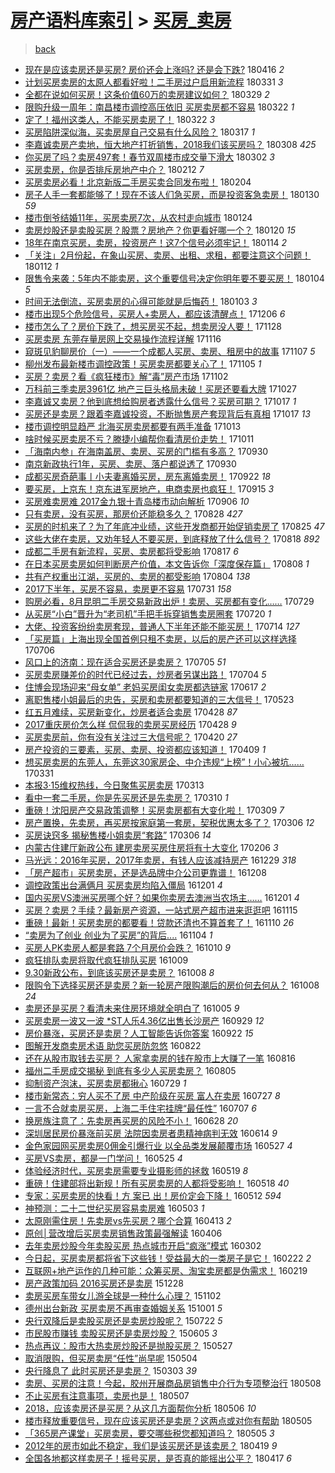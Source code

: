 [房产语料库索引](../../README.md)  > [买房_卖房](买房_卖房.md)
====
> [back](../README.md)

- [现在是应该卖房还是买房? 房价还会上涨吗? 还是会下跌?](http://jkwz.applinzi.com/ittc/7092317475087844363.html#%E7%8E%B0%E5%9C%A8%E6%98%AF%E5%BA%94%E8%AF%A5%E5%8D%96%E6%88%BF%E8%BF%98%E6%98%AF%E4%B9%B0%E6%88%BF%3F+%E6%88%BF%E4%BB%B7%E8%BF%98%E4%BC%9A%E4%B8%8A%E6%B6%A8%E5%90%97%3F+%E8%BF%98%E6%98%AF%E4%BC%9A%E4%B8%8B%E8%B7%8C%3F) 180416 *2* 
- [计划买房卖房的太原人都看好啦！二手房过户启用新流程](http://jkwz.applinzi.com/ittc/7086444356578051079.html#%E8%AE%A1%E5%88%92%E4%B9%B0%E6%88%BF%E5%8D%96%E6%88%BF%E7%9A%84%E5%A4%AA%E5%8E%9F%E4%BA%BA%E9%83%BD%E7%9C%8B%E5%A5%BD%E5%95%A6%EF%BC%81%E4%BA%8C%E6%89%8B%E6%88%BF%E8%BF%87%E6%88%B7%E5%90%AF%E7%94%A8%E6%96%B0%E6%B5%81%E7%A8%8B) 180331 *3* 
- [全都在说如何买房！这条价值60万的卖房建议如何？](http://jkwz.applinzi.com/ittc/7085903193324389386.html#%E5%85%A8%E9%83%BD%E5%9C%A8%E8%AF%B4%E5%A6%82%E4%BD%95%E4%B9%B0%E6%88%BF%EF%BC%81%E8%BF%99%E6%9D%A1%E4%BB%B7%E5%80%BC60%E4%B8%87%E7%9A%84%E5%8D%96%E6%88%BF%E5%BB%BA%E8%AE%AE%E5%A6%82%E4%BD%95%EF%BC%9F) 180329 *2* 
- [限购升级一周年：南昌楼市调控高压依旧 买房卖房都不容易](http://jkwz.applinzi.com/ittc/7083337311930811408.html#%E9%99%90%E8%B4%AD%E5%8D%87%E7%BA%A7%E4%B8%80%E5%91%A8%E5%B9%B4%EF%BC%9A%E5%8D%97%E6%98%8C%E6%A5%BC%E5%B8%82%E8%B0%83%E6%8E%A7%E9%AB%98%E5%8E%8B%E4%BE%9D%E6%97%A7+%E4%B9%B0%E6%88%BF%E5%8D%96%E6%88%BF%E9%83%BD%E4%B8%8D%E5%AE%B9%E6%98%93) 180322 *1* 
- [定了！福州这类人，不能买房卖房了！](http://jkwz.applinzi.com/ittc/7083320374119105547.html#%E5%AE%9A%E4%BA%86%EF%BC%81%E7%A6%8F%E5%B7%9E%E8%BF%99%E7%B1%BB%E4%BA%BA%EF%BC%8C%E4%B8%8D%E8%83%BD%E4%B9%B0%E6%88%BF%E5%8D%96%E6%88%BF%E4%BA%86%EF%BC%81) 180322 *3* 
- [买房陷阱深似海，买卖房屋自己交易有什么风险？](http://jkwz.applinzi.com/ittc/7081374881717683216.html#%E4%B9%B0%E6%88%BF%E9%99%B7%E9%98%B1%E6%B7%B1%E4%BC%BC%E6%B5%B7%EF%BC%8C%E4%B9%B0%E5%8D%96%E6%88%BF%E5%B1%8B%E8%87%AA%E5%B7%B1%E4%BA%A4%E6%98%93%E6%9C%89%E4%BB%80%E4%B9%88%E9%A3%8E%E9%99%A9%EF%BC%9F) 180317 *1* 
- [李嘉诚卖房产卖地，恒大地产打折销售，2018我们该买房吗？](http://jkwz.applinzi.com/ittc/7078211660869534731.html#%E6%9D%8E%E5%98%89%E8%AF%9A%E5%8D%96%E6%88%BF%E4%BA%A7%E5%8D%96%E5%9C%B0%EF%BC%8C%E6%81%92%E5%A4%A7%E5%9C%B0%E4%BA%A7%E6%89%93%E6%8A%98%E9%94%80%E5%94%AE%EF%BC%8C2018%E6%88%91%E4%BB%AC%E8%AF%A5%E4%B9%B0%E6%88%BF%E5%90%97%EF%BC%9F) 180308 *425* 
- [你买房了吗？卖房497套！春节双周楼市成交量下滑大](http://jkwz.applinzi.com/ittc/7075947951224783888.html#%E4%BD%A0%E4%B9%B0%E6%88%BF%E4%BA%86%E5%90%97%EF%BC%9F%E5%8D%96%E6%88%BF497%E5%A5%97%EF%BC%81%E6%98%A5%E8%8A%82%E5%8F%8C%E5%91%A8%E6%A5%BC%E5%B8%82%E6%88%90%E4%BA%A4%E9%87%8F%E4%B8%8B%E6%BB%91%E5%A4%A7) 180302 *3* 
- [买房卖房，你是否排斥房地产中介？](http://jkwz.applinzi.com/ittc/7069247112162575370.html#%E4%B9%B0%E6%88%BF%E5%8D%96%E6%88%BF%EF%BC%8C%E4%BD%A0%E6%98%AF%E5%90%A6%E6%8E%92%E6%96%A5%E6%88%BF%E5%9C%B0%E4%BA%A7%E4%B8%AD%E4%BB%8B%EF%BC%9F) 180212 *7* 
- [买房卖房必看！北京新版二手房买卖合同发布啦！](http://jkwz.applinzi.com/ittc/7066234840154637319.html#%E4%B9%B0%E6%88%BF%E5%8D%96%E6%88%BF%E5%BF%85%E7%9C%8B%EF%BC%81%E5%8C%97%E4%BA%AC%E6%96%B0%E7%89%88%E4%BA%8C%E6%89%8B%E6%88%BF%E4%B9%B0%E5%8D%96%E5%90%88%E5%90%8C%E5%8F%91%E5%B8%83%E5%95%A6%EF%BC%81) 180204  
- [房子人手一套都能够了！现在不该人们急买房，而是投资客急卖房！](http://jkwz.applinzi.com/ittc/7064383227441972230.html#%E6%88%BF%E5%AD%90%E4%BA%BA%E6%89%8B%E4%B8%80%E5%A5%97%E9%83%BD%E8%83%BD%E5%A4%9F%E4%BA%86%EF%BC%81%E7%8E%B0%E5%9C%A8%E4%B8%8D%E8%AF%A5%E4%BA%BA%E4%BB%AC%E6%80%A5%E4%B9%B0%E6%88%BF%EF%BC%8C%E8%80%8C%E6%98%AF%E6%8A%95%E8%B5%84%E5%AE%A2%E6%80%A5%E5%8D%96%E6%88%BF%EF%BC%81) 180130 *59* 
- [楼市倒爷结婚11年，买房卖房7次，从农村走向城市](http://jkwz.applinzi.com/ittc/7062086617265603591.html#%E6%A5%BC%E5%B8%82%E5%80%92%E7%88%B7%E7%BB%93%E5%A9%9A11%E5%B9%B4%EF%BC%8C%E4%B9%B0%E6%88%BF%E5%8D%96%E6%88%BF7%E6%AC%A1%EF%BC%8C%E4%BB%8E%E5%86%9C%E6%9D%91%E8%B5%B0%E5%90%91%E5%9F%8E%E5%B8%82) 180124  
- [卖房炒股还是卖股买房？股票？房地产？你更看好哪一个？](http://jkwz.applinzi.com/ittc/7060766836201620491.html#%E5%8D%96%E6%88%BF%E7%82%92%E8%82%A1%E8%BF%98%E6%98%AF%E5%8D%96%E8%82%A1%E4%B9%B0%E6%88%BF%EF%BC%9F%E8%82%A1%E7%A5%A8%EF%BC%9F%E6%88%BF%E5%9C%B0%E4%BA%A7%EF%BC%9F%E4%BD%A0%E6%9B%B4%E7%9C%8B%E5%A5%BD%E5%93%AA%E4%B8%80%E4%B8%AA%EF%BC%9F) 180120 *15* 
- [18年在南京买房，卖房，投资房产！这7个信号必须牢记！](http://jkwz.applinzi.com/ittc/7058409431602037776.html#18%E5%B9%B4%E5%9C%A8%E5%8D%97%E4%BA%AC%E4%B9%B0%E6%88%BF%EF%BC%8C%E5%8D%96%E6%88%BF%EF%BC%8C%E6%8A%95%E8%B5%84%E6%88%BF%E4%BA%A7%EF%BC%81%E8%BF%997%E4%B8%AA%E4%BF%A1%E5%8F%B7%E5%BF%85%E9%A1%BB%E7%89%A2%E8%AE%B0%EF%BC%81) 180114 *2* 
- [「关注」2月份起，在象山买房、卖房、出租、求租，都要注意这个问题！](http://jkwz.applinzi.com/ittc/7057734506922902535.html#%E3%80%8C%E5%85%B3%E6%B3%A8%E3%80%8D2%E6%9C%88%E4%BB%BD%E8%B5%B7%EF%BC%8C%E5%9C%A8%E8%B1%A1%E5%B1%B1%E4%B9%B0%E6%88%BF%E3%80%81%E5%8D%96%E6%88%BF%E3%80%81%E5%87%BA%E7%A7%9F%E3%80%81%E6%B1%82%E7%A7%9F%EF%BC%8C%E9%83%BD%E8%A6%81%E6%B3%A8%E6%84%8F%E8%BF%99%E4%B8%AA%E9%97%AE%E9%A2%98%EF%BC%81) 180112 *1* 
- [限售令来袭：5年内不能卖房，这个重要信号决定你明年要不要买房！](http://jkwz.applinzi.com/ittc/7054708102325077009.html#%E9%99%90%E5%94%AE%E4%BB%A4%E6%9D%A5%E8%A2%AD%EF%BC%9A5%E5%B9%B4%E5%86%85%E4%B8%8D%E8%83%BD%E5%8D%96%E6%88%BF%EF%BC%8C%E8%BF%99%E4%B8%AA%E9%87%8D%E8%A6%81%E4%BF%A1%E5%8F%B7%E5%86%B3%E5%AE%9A%E4%BD%A0%E6%98%8E%E5%B9%B4%E8%A6%81%E4%B8%8D%E8%A6%81%E4%B9%B0%E6%88%BF%EF%BC%81) 180104 *5* 
- [时间无法倒流，买房卖房的心得可能就是后悔药！](http://jkwz.applinzi.com/ittc/7054249268368376843.html#%E6%97%B6%E9%97%B4%E6%97%A0%E6%B3%95%E5%80%92%E6%B5%81%EF%BC%8C%E4%B9%B0%E6%88%BF%E5%8D%96%E6%88%BF%E7%9A%84%E5%BF%83%E5%BE%97%E5%8F%AF%E8%83%BD%E5%B0%B1%E6%98%AF%E5%90%8E%E6%82%94%E8%8D%AF%EF%BC%81) 180103 *3* 
- [楼市出现5个危险信号，买房人+卖房人，都应该清醒点！](http://jkwz.applinzi.com/ittc/7044019610771276817.html#%E6%A5%BC%E5%B8%82%E5%87%BA%E7%8E%B05%E4%B8%AA%E5%8D%B1%E9%99%A9%E4%BF%A1%E5%8F%B7%EF%BC%8C%E4%B9%B0%E6%88%BF%E4%BA%BA%2B%E5%8D%96%E6%88%BF%E4%BA%BA%EF%BC%8C%E9%83%BD%E5%BA%94%E8%AF%A5%E6%B8%85%E9%86%92%E7%82%B9%EF%BC%81) 171206 *6* 
- [楼市怎么了？房价下跌了，想买房买不起，想卖房没人要！](http://jkwz.applinzi.com/ittc/7040778439060096017.html#%E6%A5%BC%E5%B8%82%E6%80%8E%E4%B9%88%E4%BA%86%EF%BC%9F%E6%88%BF%E4%BB%B7%E4%B8%8B%E8%B7%8C%E4%BA%86%EF%BC%8C%E6%83%B3%E4%B9%B0%E6%88%BF%E4%B9%B0%E4%B8%8D%E8%B5%B7%EF%BC%8C%E6%83%B3%E5%8D%96%E6%88%BF%E6%B2%A1%E4%BA%BA%E8%A6%81%EF%BC%81) 171128  
- [买房卖房 东莞存量房网上交易操作流程详解](http://jkwz.applinzi.com/ittc/7036466861468812305.html#%E4%B9%B0%E6%88%BF%E5%8D%96%E6%88%BF+%E4%B8%9C%E8%8E%9E%E5%AD%98%E9%87%8F%E6%88%BF%E7%BD%91%E4%B8%8A%E4%BA%A4%E6%98%93%E6%93%8D%E4%BD%9C%E6%B5%81%E7%A8%8B%E8%AF%A6%E8%A7%A3) 171116  
- [窥斑见豹聊房价（一）——一个成都人买房、卖房、租房中的故事](http://jkwz.applinzi.com/ittc/7033245982404379664.html#%E7%AA%A5%E6%96%91%E8%A7%81%E8%B1%B9%E8%81%8A%E6%88%BF%E4%BB%B7%EF%BC%88%E4%B8%80%EF%BC%89%E2%80%94%E2%80%94%E4%B8%80%E4%B8%AA%E6%88%90%E9%83%BD%E4%BA%BA%E4%B9%B0%E6%88%BF%E3%80%81%E5%8D%96%E6%88%BF%E3%80%81%E7%A7%9F%E6%88%BF%E4%B8%AD%E7%9A%84%E6%95%85%E4%BA%8B) 171107 *5* 
- [柳州发布最新楼市调控政策！买房卖房都要关心了！](http://jkwz.applinzi.com/ittc/7032388844807259153.html#%E6%9F%B3%E5%B7%9E%E5%8F%91%E5%B8%83%E6%9C%80%E6%96%B0%E6%A5%BC%E5%B8%82%E8%B0%83%E6%8E%A7%E6%94%BF%E7%AD%96%EF%BC%81%E4%B9%B0%E6%88%BF%E5%8D%96%E6%88%BF%E9%83%BD%E8%A6%81%E5%85%B3%E5%BF%83%E4%BA%86%EF%BC%81) 171105 *1* 
- [买房？卖房？看《疯狂楼市》解“毒”房产市场](http://jkwz.applinzi.com/ittc/7031365452775818257.html#%E4%B9%B0%E6%88%BF%EF%BC%9F%E5%8D%96%E6%88%BF%EF%BC%9F%E7%9C%8B%E3%80%8A%E7%96%AF%E7%8B%82%E6%A5%BC%E5%B8%82%E3%80%8B%E8%A7%A3%E2%80%9C%E6%AF%92%E2%80%9D%E6%88%BF%E4%BA%A7%E5%B8%82%E5%9C%BA) 171102  
- [万科前三季卖房3961亿 地产三巨头格局未破！买房还要看大牌](http://jkwz.applinzi.com/ittc/7029130910052647952.html#%E4%B8%87%E7%A7%91%E5%89%8D%E4%B8%89%E5%AD%A3%E5%8D%96%E6%88%BF3961%E4%BA%BF+%E5%9C%B0%E4%BA%A7%E4%B8%89%E5%B7%A8%E5%A4%B4%E6%A0%BC%E5%B1%80%E6%9C%AA%E7%A0%B4%EF%BC%81%E4%B9%B0%E6%88%BF%E8%BF%98%E8%A6%81%E7%9C%8B%E5%A4%A7%E7%89%8C) 171027  
- [李嘉诚又卖房？他到底想给购房者透露什么信号？买房可期？](http://jkwz.applinzi.com/ittc/7025479592264074256.html#%E6%9D%8E%E5%98%89%E8%AF%9A%E5%8F%88%E5%8D%96%E6%88%BF%EF%BC%9F%E4%BB%96%E5%88%B0%E5%BA%95%E6%83%B3%E7%BB%99%E8%B4%AD%E6%88%BF%E8%80%85%E9%80%8F%E9%9C%B2%E4%BB%80%E4%B9%88%E4%BF%A1%E5%8F%B7%EF%BC%9F%E4%B9%B0%E6%88%BF%E5%8F%AF%E6%9C%9F%EF%BC%9F) 171017 *1* 
- [买房还是卖房？跟着李嘉诚投资，不断抛售房产套现背后有真相](http://jkwz.applinzi.com/ittc/7025341205142045713.html#%E4%B9%B0%E6%88%BF%E8%BF%98%E6%98%AF%E5%8D%96%E6%88%BF%EF%BC%9F%E8%B7%9F%E7%9D%80%E6%9D%8E%E5%98%89%E8%AF%9A%E6%8A%95%E8%B5%84%EF%BC%8C%E4%B8%8D%E6%96%AD%E6%8A%9B%E5%94%AE%E6%88%BF%E4%BA%A7%E5%A5%97%E7%8E%B0%E8%83%8C%E5%90%8E%E6%9C%89%E7%9C%9F%E7%9B%B8) 171017 *13* 
- [楼市调控明显趋严 北海买房卖房都要有两手准备](http://jkwz.applinzi.com/ittc/7023903380068631568.html#%E6%A5%BC%E5%B8%82%E8%B0%83%E6%8E%A7%E6%98%8E%E6%98%BE%E8%B6%8B%E4%B8%A5+%E5%8C%97%E6%B5%B7%E4%B9%B0%E6%88%BF%E5%8D%96%E6%88%BF%E9%83%BD%E8%A6%81%E6%9C%89%E4%B8%A4%E6%89%8B%E5%87%86%E5%A4%87) 171013  
- [啥时候买房卖房不亏？滕捷小编帮你看清房价走势！](http://jkwz.applinzi.com/ittc/7023238621447062545.html#%E5%95%A5%E6%97%B6%E5%80%99%E4%B9%B0%E6%88%BF%E5%8D%96%E6%88%BF%E4%B8%8D%E4%BA%8F%EF%BC%9F%E6%BB%95%E6%8D%B7%E5%B0%8F%E7%BC%96%E5%B8%AE%E4%BD%A0%E7%9C%8B%E6%B8%85%E6%88%BF%E4%BB%B7%E8%B5%B0%E5%8A%BF%EF%BC%81) 171011  
- [「海南内参」在海南盖房、卖房、买房的门槛有多高？](http://jkwz.applinzi.com/ittc/7019129580911330321.html#%E3%80%8C%E6%B5%B7%E5%8D%97%E5%86%85%E5%8F%82%E3%80%8D%E5%9C%A8%E6%B5%B7%E5%8D%97%E7%9B%96%E6%88%BF%E3%80%81%E5%8D%96%E6%88%BF%E3%80%81%E4%B9%B0%E6%88%BF%E7%9A%84%E9%97%A8%E6%A7%9B%E6%9C%89%E5%A4%9A%E9%AB%98%EF%BC%9F) 170930  
- [南京新政执行1年，买房、卖房、落户都说透了](http://jkwz.applinzi.com/ittc/7019120524469470224.html#%E5%8D%97%E4%BA%AC%E6%96%B0%E6%94%BF%E6%89%A7%E8%A1%8C1%E5%B9%B4%EF%BC%8C%E4%B9%B0%E6%88%BF%E3%80%81%E5%8D%96%E6%88%BF%E3%80%81%E8%90%BD%E6%88%B7%E9%83%BD%E8%AF%B4%E9%80%8F%E4%BA%86) 170930  
- [成都买房奇葩事丨小夫妻离婚买房，房东离婚卖房！](http://jkwz.applinzi.com/ittc/7016181351856997393.html#%E6%88%90%E9%83%BD%E4%B9%B0%E6%88%BF%E5%A5%87%E8%91%A9%E4%BA%8B%E4%B8%A8%E5%B0%8F%E5%A4%AB%E5%A6%BB%E7%A6%BB%E5%A9%9A%E4%B9%B0%E6%88%BF%EF%BC%8C%E6%88%BF%E4%B8%9C%E7%A6%BB%E5%A9%9A%E5%8D%96%E6%88%BF%EF%BC%81) 170922 *18* 
- [要买房，上京东！京东进军房地产，电商卖房也疯狂！](http://jkwz.applinzi.com/ittc/7013577033312109584.html#%E8%A6%81%E4%B9%B0%E6%88%BF%EF%BC%8C%E4%B8%8A%E4%BA%AC%E4%B8%9C%EF%BC%81%E4%BA%AC%E4%B8%9C%E8%BF%9B%E5%86%9B%E6%88%BF%E5%9C%B0%E4%BA%A7%EF%BC%8C%E7%94%B5%E5%95%86%E5%8D%96%E6%88%BF%E4%B9%9F%E7%96%AF%E7%8B%82%EF%BC%81) 170915 *3* 
- [买房难卖房难 2017金九银十青岛楼市动向解析](http://jkwz.applinzi.com/ittc/7009976013440943121.html#%E4%B9%B0%E6%88%BF%E9%9A%BE%E5%8D%96%E6%88%BF%E9%9A%BE+2017%E9%87%91%E4%B9%9D%E9%93%B6%E5%8D%81%E9%9D%92%E5%B2%9B%E6%A5%BC%E5%B8%82%E5%8A%A8%E5%90%91%E8%A7%A3%E6%9E%90) 170906 *10* 
- [只有卖房，没有买房，那房价还能稳多久？](http://jkwz.applinzi.com/ittc/7006863778598355985.html#%E5%8F%AA%E6%9C%89%E5%8D%96%E6%88%BF%EF%BC%8C%E6%B2%A1%E6%9C%89%E4%B9%B0%E6%88%BF%EF%BC%8C%E9%82%A3%E6%88%BF%E4%BB%B7%E8%BF%98%E8%83%BD%E7%A8%B3%E5%A4%9A%E4%B9%85%EF%BC%9F) 170828 *427* 
- [买房的时机来了？为了年底冲业绩，这些开发商都开始促销卖房了](http://jkwz.applinzi.com/ittc/7005788819440534545.html#%E4%B9%B0%E6%88%BF%E7%9A%84%E6%97%B6%E6%9C%BA%E6%9D%A5%E4%BA%86%EF%BC%9F%E4%B8%BA%E4%BA%86%E5%B9%B4%E5%BA%95%E5%86%B2%E4%B8%9A%E7%BB%A9%EF%BC%8C%E8%BF%99%E4%BA%9B%E5%BC%80%E5%8F%91%E5%95%86%E9%83%BD%E5%BC%80%E5%A7%8B%E4%BF%83%E9%94%80%E5%8D%96%E6%88%BF%E4%BA%86) 170825 *47* 
- [这些大佬在卖房，又劝年轻人不要买房，到底释放了什么信号？](http://jkwz.applinzi.com/ittc/7002936370241471504.html#%E8%BF%99%E4%BA%9B%E5%A4%A7%E4%BD%AC%E5%9C%A8%E5%8D%96%E6%88%BF%EF%BC%8C%E5%8F%88%E5%8A%9D%E5%B9%B4%E8%BD%BB%E4%BA%BA%E4%B8%8D%E8%A6%81%E4%B9%B0%E6%88%BF%EF%BC%8C%E5%88%B0%E5%BA%95%E9%87%8A%E6%94%BE%E4%BA%86%E4%BB%80%E4%B9%88%E4%BF%A1%E5%8F%B7%EF%BC%9F) 170818 *892* 
- [成都二手房有新流程，买房、卖房都将受影响](http://jkwz.applinzi.com/ittc/7002715702908421136.html#%E6%88%90%E9%83%BD%E4%BA%8C%E6%89%8B%E6%88%BF%E6%9C%89%E6%96%B0%E6%B5%81%E7%A8%8B%EF%BC%8C%E4%B9%B0%E6%88%BF%E3%80%81%E5%8D%96%E6%88%BF%E9%83%BD%E5%B0%86%E5%8F%97%E5%BD%B1%E5%93%8D) 170817 *6* 
- [在日本买房卖房如何判断房产价值，本文告诉你「深度保存篇」](http://jkwz.applinzi.com/ittc/6999536064329679888.html#%E5%9C%A8%E6%97%A5%E6%9C%AC%E4%B9%B0%E6%88%BF%E5%8D%96%E6%88%BF%E5%A6%82%E4%BD%95%E5%88%A4%E6%96%AD%E6%88%BF%E4%BA%A7%E4%BB%B7%E5%80%BC%EF%BC%8C%E6%9C%AC%E6%96%87%E5%91%8A%E8%AF%89%E4%BD%A0%E3%80%8C%E6%B7%B1%E5%BA%A6%E4%BF%9D%E5%AD%98%E7%AF%87%E3%80%8D) 170808 *1* 
- [共有产权重出江湖，买房的、卖房的都受影响](http://jkwz.applinzi.com/ittc/6998085276017361936.html#%E5%85%B1%E6%9C%89%E4%BA%A7%E6%9D%83%E9%87%8D%E5%87%BA%E6%B1%9F%E6%B9%96%EF%BC%8C%E4%B9%B0%E6%88%BF%E7%9A%84%E3%80%81%E5%8D%96%E6%88%BF%E7%9A%84%E9%83%BD%E5%8F%97%E5%BD%B1%E5%93%8D) 170804 *138* 
- [2017下半年，买房不容易，卖房更不容易](http://jkwz.applinzi.com/ittc/6996532345652642833.html#2017%E4%B8%8B%E5%8D%8A%E5%B9%B4%EF%BC%8C%E4%B9%B0%E6%88%BF%E4%B8%8D%E5%AE%B9%E6%98%93%EF%BC%8C%E5%8D%96%E6%88%BF%E6%9B%B4%E4%B8%8D%E5%AE%B9%E6%98%93) 170731 *158* 
- [购房必看，8月昆明二手房交易新政出炉！卖房、买房都有变化……](http://jkwz.applinzi.com/ittc/6995517898347774993.html#%E8%B4%AD%E6%88%BF%E5%BF%85%E7%9C%8B%EF%BC%8C8%E6%9C%88%E6%98%86%E6%98%8E%E4%BA%8C%E6%89%8B%E6%88%BF%E4%BA%A4%E6%98%93%E6%96%B0%E6%94%BF%E5%87%BA%E7%82%89%EF%BC%81%E5%8D%96%E6%88%BF%E3%80%81%E4%B9%B0%E6%88%BF%E9%83%BD%E6%9C%89%E5%8F%98%E5%8C%96%E2%80%A6%E2%80%A6) 170729  
- [从买房“小白”晋升为“老司机”手把手拆穿销售卖房圈套](http://jkwz.applinzi.com/ittc/6992440793741394960.html#%E4%BB%8E%E4%B9%B0%E6%88%BF%E2%80%9C%E5%B0%8F%E7%99%BD%E2%80%9D%E6%99%8B%E5%8D%87%E4%B8%BA%E2%80%9C%E8%80%81%E5%8F%B8%E6%9C%BA%E2%80%9D%E6%89%8B%E6%8A%8A%E6%89%8B%E6%8B%86%E7%A9%BF%E9%94%80%E5%94%AE%E5%8D%96%E6%88%BF%E5%9C%88%E5%A5%97) 170720 *1* 
- [大佬、投资客纷纷卖房套现，普通人下半年还能不能买房！](http://jkwz.applinzi.com/ittc/6990218845422617617.html#%E5%A4%A7%E4%BD%AC%E3%80%81%E6%8A%95%E8%B5%84%E5%AE%A2%E7%BA%B7%E7%BA%B7%E5%8D%96%E6%88%BF%E5%A5%97%E7%8E%B0%EF%BC%8C%E6%99%AE%E9%80%9A%E4%BA%BA%E4%B8%8B%E5%8D%8A%E5%B9%B4%E8%BF%98%E8%83%BD%E4%B8%8D%E8%83%BD%E4%B9%B0%E6%88%BF%EF%BC%81) 170714 *127* 
- [「买房篇」上海出现全国首例只租不卖房，以后的房产还可以这样选择](http://jkwz.applinzi.com/ittc/6987288666488439812.html#%E3%80%8C%E4%B9%B0%E6%88%BF%E7%AF%87%E3%80%8D%E4%B8%8A%E6%B5%B7%E5%87%BA%E7%8E%B0%E5%85%A8%E5%9B%BD%E9%A6%96%E4%BE%8B%E5%8F%AA%E7%A7%9F%E4%B8%8D%E5%8D%96%E6%88%BF%EF%BC%8C%E4%BB%A5%E5%90%8E%E7%9A%84%E6%88%BF%E4%BA%A7%E8%BF%98%E5%8F%AF%E4%BB%A5%E8%BF%99%E6%A0%B7%E9%80%89%E6%8B%A9) 170706  
- [风口上的济南：现在适合买房还是卖房？](http://jkwz.applinzi.com/ittc/6986857136557392900.html#%E9%A3%8E%E5%8F%A3%E4%B8%8A%E7%9A%84%E6%B5%8E%E5%8D%97%EF%BC%9A%E7%8E%B0%E5%9C%A8%E9%80%82%E5%90%88%E4%B9%B0%E6%88%BF%E8%BF%98%E6%98%AF%E5%8D%96%E6%88%BF%EF%BC%9F) 170705 *51* 
- [买房卖房赚差价的时代已经过去，炒房者另谋出路！](http://jkwz.applinzi.com/ittc/6986473932163908613.html#%E4%B9%B0%E6%88%BF%E5%8D%96%E6%88%BF%E8%B5%9A%E5%B7%AE%E4%BB%B7%E7%9A%84%E6%97%B6%E4%BB%A3%E5%B7%B2%E7%BB%8F%E8%BF%87%E5%8E%BB%EF%BC%8C%E7%82%92%E6%88%BF%E8%80%85%E5%8F%A6%E8%B0%8B%E5%87%BA%E8%B7%AF%EF%BC%81) 170704 *5* 
- [住博会现场迎来“母女单” 老妈买房闺女卖房都选链家](http://jkwz.applinzi.com/ittc/6980150649789350916.html#%E4%BD%8F%E5%8D%9A%E4%BC%9A%E7%8E%B0%E5%9C%BA%E8%BF%8E%E6%9D%A5%E2%80%9C%E6%AF%8D%E5%A5%B3%E5%8D%95%E2%80%9D+%E8%80%81%E5%A6%88%E4%B9%B0%E6%88%BF%E9%97%BA%E5%A5%B3%E5%8D%96%E6%88%BF%E9%83%BD%E9%80%89%E9%93%BE%E5%AE%B6) 170617 *2* 
- [离职售楼小姐最后的忠告，买房和卖房都要知道的三大信号！](http://jkwz.applinzi.com/ittc/6970784449041007620.html#%E7%A6%BB%E8%81%8C%E5%94%AE%E6%A5%BC%E5%B0%8F%E5%A7%90%E6%9C%80%E5%90%8E%E7%9A%84%E5%BF%A0%E5%91%8A%EF%BC%8C%E4%B9%B0%E6%88%BF%E5%92%8C%E5%8D%96%E6%88%BF%E9%83%BD%E8%A6%81%E7%9F%A5%E9%81%93%E7%9A%84%E4%B8%89%E5%A4%A7%E4%BF%A1%E5%8F%B7%EF%BC%81) 170523  
- [红五月难续，买房新变化，炒房者适合卖房](http://jkwz.applinzi.com/ittc/6961542338835907589.html#%E7%BA%A2%E4%BA%94%E6%9C%88%E9%9A%BE%E7%BB%AD%EF%BC%8C%E4%B9%B0%E6%88%BF%E6%96%B0%E5%8F%98%E5%8C%96%EF%BC%8C%E7%82%92%E6%88%BF%E8%80%85%E9%80%82%E5%90%88%E5%8D%96%E6%88%BF) 170428 *87* 
- [2017重庆房价怎么样 侃侃我的卖房买房经历](http://jkwz.applinzi.com/ittc/6961512844330796036.html#2017%E9%87%8D%E5%BA%86%E6%88%BF%E4%BB%B7%E6%80%8E%E4%B9%88%E6%A0%B7+%E4%BE%83%E4%BE%83%E6%88%91%E7%9A%84%E5%8D%96%E6%88%BF%E4%B9%B0%E6%88%BF%E7%BB%8F%E5%8E%86) 170428 *9* 
- [买房卖房前，你有没有关注过三大信号呢？](http://jkwz.applinzi.com/ittc/6958678858218865668.html#%E4%B9%B0%E6%88%BF%E5%8D%96%E6%88%BF%E5%89%8D%EF%BC%8C%E4%BD%A0%E6%9C%89%E6%B2%A1%E6%9C%89%E5%85%B3%E6%B3%A8%E8%BF%87%E4%B8%89%E5%A4%A7%E4%BF%A1%E5%8F%B7%E5%91%A2%EF%BC%9F) 170420 *27* 
- [房产投资的三要素，买房、卖房、投资都应该知道！](http://jkwz.applinzi.com/ittc/6954522792488862724.html#%E6%88%BF%E4%BA%A7%E6%8A%95%E8%B5%84%E7%9A%84%E4%B8%89%E8%A6%81%E7%B4%A0%EF%BC%8C%E4%B9%B0%E6%88%BF%E3%80%81%E5%8D%96%E6%88%BF%E3%80%81%E6%8A%95%E8%B5%84%E9%83%BD%E5%BA%94%E8%AF%A5%E7%9F%A5%E9%81%93%EF%BC%81) 170409 *1* 
- [想买房卖房的东莞人，东莞这30家房企、中介违规“上榜”！小心被坑……](http://jkwz.applinzi.com/ittc/6951275114875323397.html#%E6%83%B3%E4%B9%B0%E6%88%BF%E5%8D%96%E6%88%BF%E7%9A%84%E4%B8%9C%E8%8E%9E%E4%BA%BA%EF%BC%8C%E4%B8%9C%E8%8E%9E%E8%BF%9930%E5%AE%B6%E6%88%BF%E4%BC%81%E3%80%81%E4%B8%AD%E4%BB%8B%E8%BF%9D%E8%A7%84%E2%80%9C%E4%B8%8A%E6%A6%9C%E2%80%9D%EF%BC%81%E5%B0%8F%E5%BF%83%E8%A2%AB%E5%9D%91%E2%80%A6%E2%80%A6) 170331  
- [本报3·15维权热线，今日聚焦买房卖房](http://jkwz.applinzi.com/ittc/6944410821601002500.html#%E6%9C%AC%E6%8A%A53%C2%B715%E7%BB%B4%E6%9D%83%E7%83%AD%E7%BA%BF%EF%BC%8C%E4%BB%8A%E6%97%A5%E8%81%9A%E7%84%A6%E4%B9%B0%E6%88%BF%E5%8D%96%E6%88%BF) 170313  
- [看中一套二手房，你是先买房还是先卖房？](http://jkwz.applinzi.com/ittc/6943429802274063364.html#%E7%9C%8B%E4%B8%AD%E4%B8%80%E5%A5%97%E4%BA%8C%E6%89%8B%E6%88%BF%EF%BC%8C%E4%BD%A0%E6%98%AF%E5%85%88%E4%B9%B0%E6%88%BF%E8%BF%98%E6%98%AF%E5%85%88%E5%8D%96%E6%88%BF%EF%BC%9F) 170310 *1* 
- [重磅！沈阳房产交易政策调整！买房卖房都有大变化啦！](http://jkwz.applinzi.com/ittc/6943037968741827588.html#%E9%87%8D%E7%A3%85%EF%BC%81%E6%B2%88%E9%98%B3%E6%88%BF%E4%BA%A7%E4%BA%A4%E6%98%93%E6%94%BF%E7%AD%96%E8%B0%83%E6%95%B4%EF%BC%81%E4%B9%B0%E6%88%BF%E5%8D%96%E6%88%BF%E9%83%BD%E6%9C%89%E5%A4%A7%E5%8F%98%E5%8C%96%E5%95%A6%EF%BC%81) 170309 *7* 
- [房产置换，先卖房，再买房按家庭第一套房，契税优惠太多了？](http://jkwz.applinzi.com/ittc/6941951825954735108.html#%E6%88%BF%E4%BA%A7%E7%BD%AE%E6%8D%A2%EF%BC%8C%E5%85%88%E5%8D%96%E6%88%BF%EF%BC%8C%E5%86%8D%E4%B9%B0%E6%88%BF%E6%8C%89%E5%AE%B6%E5%BA%AD%E7%AC%AC%E4%B8%80%E5%A5%97%E6%88%BF%EF%BC%8C%E5%A5%91%E7%A8%8E%E4%BC%98%E6%83%A0%E5%A4%AA%E5%A4%9A%E4%BA%86%EF%BC%9F) 170306 *12* 
- [买房诀窍多 揭秘售楼小姐卖房“套路”](http://jkwz.applinzi.com/ittc/6941935879462585348.html#%E4%B9%B0%E6%88%BF%E8%AF%80%E7%AA%8D%E5%A4%9A+%E6%8F%AD%E7%A7%98%E5%94%AE%E6%A5%BC%E5%B0%8F%E5%A7%90%E5%8D%96%E6%88%BF%E2%80%9C%E5%A5%97%E8%B7%AF%E2%80%9D) 170306 *14* 
- [内蒙古住建厅新政公布 建房卖房买房住房将有十大变化](http://jkwz.applinzi.com/ittc/6931578260310983685.html#%E5%86%85%E8%92%99%E5%8F%A4%E4%BD%8F%E5%BB%BA%E5%8E%85%E6%96%B0%E6%94%BF%E5%85%AC%E5%B8%83+%E5%BB%BA%E6%88%BF%E5%8D%96%E6%88%BF%E4%B9%B0%E6%88%BF%E4%BD%8F%E6%88%BF%E5%B0%86%E6%9C%89%E5%8D%81%E5%A4%A7%E5%8F%98%E5%8C%96) 170206 *3* 
- [马光远：2016年买房，2017年卖房，有钱人应该减持房产](http://jkwz.applinzi.com/ittc/6917109920494519301.html#%E9%A9%AC%E5%85%89%E8%BF%9C%EF%BC%9A2016%E5%B9%B4%E4%B9%B0%E6%88%BF%EF%BC%8C2017%E5%B9%B4%E5%8D%96%E6%88%BF%EF%BC%8C%E6%9C%89%E9%92%B1%E4%BA%BA%E5%BA%94%E8%AF%A5%E5%87%8F%E6%8C%81%E6%88%BF%E4%BA%A7) 161229 *318* 
- [「房产超市」买房卖房，还是选品牌中介公司更靠谱！](http://jkwz.applinzi.com/ittc/6909316615262176261.html#%E3%80%8C%E6%88%BF%E4%BA%A7%E8%B6%85%E5%B8%82%E3%80%8D%E4%B9%B0%E6%88%BF%E5%8D%96%E6%88%BF%EF%BC%8C%E8%BF%98%E6%98%AF%E9%80%89%E5%93%81%E7%89%8C%E4%B8%AD%E4%BB%8B%E5%85%AC%E5%8F%B8%E6%9B%B4%E9%9D%A0%E8%B0%B1%EF%BC%81) 161208  
- [调控政策出台满俩月 买房卖房均陷入僵局](http://jkwz.applinzi.com/ittc/6906781220884448261.html#%E8%B0%83%E6%8E%A7%E6%94%BF%E7%AD%96%E5%87%BA%E5%8F%B0%E6%BB%A1%E4%BF%A9%E6%9C%88+%E4%B9%B0%E6%88%BF%E5%8D%96%E6%88%BF%E5%9D%87%E9%99%B7%E5%85%A5%E5%83%B5%E5%B1%80) 161201 *4* 
- [国内买房VS澳洲买房哪个好？如果你卖房去澳洲当农场主……](http://jkwz.applinzi.com/ittc/6906594162580653060.html#%E5%9B%BD%E5%86%85%E4%B9%B0%E6%88%BFVS%E6%BE%B3%E6%B4%B2%E4%B9%B0%E6%88%BF%E5%93%AA%E4%B8%AA%E5%A5%BD%EF%BC%9F%E5%A6%82%E6%9E%9C%E4%BD%A0%E5%8D%96%E6%88%BF%E5%8E%BB%E6%BE%B3%E6%B4%B2%E5%BD%93%E5%86%9C%E5%9C%BA%E4%B8%BB%E2%80%A6%E2%80%A6) 161201 *4* 
- [买房？卖房？手续？最新房产资源，一站式房产超市进来逛逛吧](http://jkwz.applinzi.com/ittc/6900703996779430917.html#%E4%B9%B0%E6%88%BF%EF%BC%9F%E5%8D%96%E6%88%BF%EF%BC%9F%E6%89%8B%E7%BB%AD%EF%BC%9F%E6%9C%80%E6%96%B0%E6%88%BF%E4%BA%A7%E8%B5%84%E6%BA%90%EF%BC%8C%E4%B8%80%E7%AB%99%E5%BC%8F%E6%88%BF%E4%BA%A7%E8%B6%85%E5%B8%82%E8%BF%9B%E6%9D%A5%E9%80%9B%E9%80%9B%E5%90%A7) 161115  
- [重磅！最新！买房卖房的都要看！贷款还清也不算首套了！](http://jkwz.applinzi.com/ittc/6898672675748054021.html#%E9%87%8D%E7%A3%85%EF%BC%81%E6%9C%80%E6%96%B0%EF%BC%81%E4%B9%B0%E6%88%BF%E5%8D%96%E6%88%BF%E7%9A%84%E9%83%BD%E8%A6%81%E7%9C%8B%EF%BC%81%E8%B4%B7%E6%AC%BE%E8%BF%98%E6%B8%85%E4%B9%9F%E4%B8%8D%E7%AE%97%E9%A6%96%E5%A5%97%E4%BA%86%EF%BC%81) 161110 *26* 
- [“卖房为了创业 创业为了买房”的背后....](http://jkwz.applinzi.com/ittc/6896564568536384517.html#%E2%80%9C%E5%8D%96%E6%88%BF%E4%B8%BA%E4%BA%86%E5%88%9B%E4%B8%9A+%E5%88%9B%E4%B8%9A%E4%B8%BA%E4%BA%86%E4%B9%B0%E6%88%BF%E2%80%9D%E7%9A%84%E8%83%8C%E5%90%8E....) 161104 *1* 
- [买房人PK卖房人都是套路 7个月房价会跌？](http://jkwz.applinzi.com/ittc/6887443633971659781.html#%E4%B9%B0%E6%88%BF%E4%BA%BAPK%E5%8D%96%E6%88%BF%E4%BA%BA%E9%83%BD%E6%98%AF%E5%A5%97%E8%B7%AF+7%E4%B8%AA%E6%9C%88%E6%88%BF%E4%BB%B7%E4%BC%9A%E8%B7%8C%EF%BC%9F) 161010 *9* 
- [疯狂排队卖房将取代疯狂排队买房](http://jkwz.applinzi.com/ittc/6887003892574848004.html#%E7%96%AF%E7%8B%82%E6%8E%92%E9%98%9F%E5%8D%96%E6%88%BF%E5%B0%86%E5%8F%96%E4%BB%A3%E7%96%AF%E7%8B%82%E6%8E%92%E9%98%9F%E4%B9%B0%E6%88%BF) 161009  
- [9.30新政公布，到底该买房还是卖房？](http://jkwz.applinzi.com/ittc/6886758698852025349.html#9.30%E6%96%B0%E6%94%BF%E5%85%AC%E5%B8%83%EF%BC%8C%E5%88%B0%E5%BA%95%E8%AF%A5%E4%B9%B0%E6%88%BF%E8%BF%98%E6%98%AF%E5%8D%96%E6%88%BF%EF%BC%9F) 161008 *8* 
- [限购令下选择买房还是卖房？新一轮房产限购潮后的房价何去何从？](http://jkwz.applinzi.com/ittc/6886632660687913988.html#%E9%99%90%E8%B4%AD%E4%BB%A4%E4%B8%8B%E9%80%89%E6%8B%A9%E4%B9%B0%E6%88%BF%E8%BF%98%E6%98%AF%E5%8D%96%E6%88%BF%EF%BC%9F%E6%96%B0%E4%B8%80%E8%BD%AE%E6%88%BF%E4%BA%A7%E9%99%90%E8%B4%AD%E6%BD%AE%E5%90%8E%E7%9A%84%E6%88%BF%E4%BB%B7%E4%BD%95%E5%8E%BB%E4%BD%95%E4%BB%8E%EF%BC%9F) 161008 *24* 
- [卖房还是买房？看清未来住房环境就全明白了](http://jkwz.applinzi.com/ittc/6885417127493764101.html#%E5%8D%96%E6%88%BF%E8%BF%98%E6%98%AF%E4%B9%B0%E6%88%BF%EF%BC%9F%E7%9C%8B%E6%B8%85%E6%9C%AA%E6%9D%A5%E4%BD%8F%E6%88%BF%E7%8E%AF%E5%A2%83%E5%B0%B1%E5%85%A8%E6%98%8E%E7%99%BD%E4%BA%86) 161005 *9* 
- [买房卖房一波又一波 *ST人乐4.36亿出售长沙房产](http://jkwz.applinzi.com/ittc/6883386580219200517.html#%E4%B9%B0%E6%88%BF%E5%8D%96%E6%88%BF%E4%B8%80%E6%B3%A2%E5%8F%88%E4%B8%80%E6%B3%A2+%2AST%E4%BA%BA%E4%B9%904.36%E4%BA%BF%E5%87%BA%E5%94%AE%E9%95%BF%E6%B2%99%E6%88%BF%E4%BA%A7) 160929 *12* 
- [房价暴涨，买房还是卖房？人工智能告诉你答案](http://jkwz.applinzi.com/ittc/6879104255356568581.html#%E6%88%BF%E4%BB%B7%E6%9A%B4%E6%B6%A8%EF%BC%8C%E4%B9%B0%E6%88%BF%E8%BF%98%E6%98%AF%E5%8D%96%E6%88%BF%EF%BC%9F%E4%BA%BA%E5%B7%A5%E6%99%BA%E8%83%BD%E5%91%8A%E8%AF%89%E4%BD%A0%E7%AD%94%E6%A1%88) 160922 *15* 
- [图解开发商卖房术语 助您买房防忽悠](http://jkwz.applinzi.com/ittc/6869131813502583813.html#%E5%9B%BE%E8%A7%A3%E5%BC%80%E5%8F%91%E5%95%86%E5%8D%96%E6%88%BF%E6%9C%AF%E8%AF%AD+%E5%8A%A9%E6%82%A8%E4%B9%B0%E6%88%BF%E9%98%B2%E5%BF%BD%E6%82%A0) 160822  
- [还在从股市取钱去买房？ 人家拿卖房的钱在股市上大赚了一笔](http://jkwz.applinzi.com/ittc/6866984200766489604.html#%E8%BF%98%E5%9C%A8%E4%BB%8E%E8%82%A1%E5%B8%82%E5%8F%96%E9%92%B1%E5%8E%BB%E4%B9%B0%E6%88%BF%EF%BC%9F+%E4%BA%BA%E5%AE%B6%E6%8B%BF%E5%8D%96%E6%88%BF%E7%9A%84%E9%92%B1%E5%9C%A8%E8%82%A1%E5%B8%82%E4%B8%8A%E5%A4%A7%E8%B5%9A%E4%BA%86%E4%B8%80%E7%AC%94) 160816  
- [福州二手房成交揭秘 到底有多少人买房卖房？](http://jkwz.applinzi.com/ittc/6862929766423987205.html#%E7%A6%8F%E5%B7%9E%E4%BA%8C%E6%89%8B%E6%88%BF%E6%88%90%E4%BA%A4%E6%8F%AD%E7%A7%98+%E5%88%B0%E5%BA%95%E6%9C%89%E5%A4%9A%E5%B0%91%E4%BA%BA%E4%B9%B0%E6%88%BF%E5%8D%96%E6%88%BF%EF%BC%9F) 160805  
- [抑制资产泡沫，买房卖房都揪心](http://jkwz.applinzi.com/ittc/6860179807857542148.html#%E6%8A%91%E5%88%B6%E8%B5%84%E4%BA%A7%E6%B3%A1%E6%B2%AB%EF%BC%8C%E4%B9%B0%E6%88%BF%E5%8D%96%E6%88%BF%E9%83%BD%E6%8F%AA%E5%BF%83) 160729 *1* 
- [楼市新常态：穷人买不了房 中产阶级在买房 富人在卖房](http://jkwz.applinzi.com/ittc/6859673798831506437.html#%E6%A5%BC%E5%B8%82%E6%96%B0%E5%B8%B8%E6%80%81%EF%BC%9A%E7%A9%B7%E4%BA%BA%E4%B9%B0%E4%B8%8D%E4%BA%86%E6%88%BF+%E4%B8%AD%E4%BA%A7%E9%98%B6%E7%BA%A7%E5%9C%A8%E4%B9%B0%E6%88%BF+%E5%AF%8C%E4%BA%BA%E5%9C%A8%E5%8D%96%E6%88%BF) 160727 *8* 
- [一言不合就卖房买房，上海二手住宅挂牌“最任性”](http://jkwz.applinzi.com/ittc/6852153201352246276.html#%E4%B8%80%E8%A8%80%E4%B8%8D%E5%90%88%E5%B0%B1%E5%8D%96%E6%88%BF%E4%B9%B0%E6%88%BF%EF%BC%8C%E4%B8%8A%E6%B5%B7%E4%BA%8C%E6%89%8B%E4%BD%8F%E5%AE%85%E6%8C%82%E7%89%8C%E2%80%9C%E6%9C%80%E4%BB%BB%E6%80%A7%E2%80%9D) 160707 *6* 
- [换房族注意了：先卖房再买房的风险不小！](http://jkwz.applinzi.com/ittc/6848831637282096133.html#%E6%8D%A2%E6%88%BF%E6%97%8F%E6%B3%A8%E6%84%8F%E4%BA%86%EF%BC%9A%E5%85%88%E5%8D%96%E6%88%BF%E5%86%8D%E4%B9%B0%E6%88%BF%E7%9A%84%E9%A3%8E%E9%99%A9%E4%B8%8D%E5%B0%8F%EF%BC%81) 160628 *20* 
- [深圳居民房价暴涨前买房 法院因卖房者患精神病判无效](http://jkwz.applinzi.com/ittc/6843671217101603845.html#%E6%B7%B1%E5%9C%B3%E5%B1%85%E6%B0%91%E6%88%BF%E4%BB%B7%E6%9A%B4%E6%B6%A8%E5%89%8D%E4%B9%B0%E6%88%BF+%E6%B3%95%E9%99%A2%E5%9B%A0%E5%8D%96%E6%88%BF%E8%80%85%E6%82%A3%E7%B2%BE%E7%A5%9E%E7%97%85%E5%88%A4%E6%97%A0%E6%95%88) 160614 *9* 
- [金色家园网买房卖房0佣金引爆行业 以全品类发展颠覆市场](http://jkwz.applinzi.com/ittc/6836966054177539076.html#%E9%87%91%E8%89%B2%E5%AE%B6%E5%9B%AD%E7%BD%91%E4%B9%B0%E6%88%BF%E5%8D%96%E6%88%BF0%E4%BD%A3%E9%87%91%E5%BC%95%E7%88%86%E8%A1%8C%E4%B8%9A+%E4%BB%A5%E5%85%A8%E5%93%81%E7%B1%BB%E5%8F%91%E5%B1%95%E9%A2%A0%E8%A6%86%E5%B8%82%E5%9C%BA) 160527 *4* 
- [买房VS卖房，都是一门学问！](http://jkwz.applinzi.com/ittc/6836100079416771589.html#%E4%B9%B0%E6%88%BFVS%E5%8D%96%E6%88%BF%EF%BC%8C%E9%83%BD%E6%98%AF%E4%B8%80%E9%97%A8%E5%AD%A6%E9%97%AE%EF%BC%81) 160525 *4* 
- [体验经济时代，买房卖房需要专业摄影师的拯救](http://jkwz.applinzi.com/ittc/6833927883525194756.html#%E4%BD%93%E9%AA%8C%E7%BB%8F%E6%B5%8E%E6%97%B6%E4%BB%A3%EF%BC%8C%E4%B9%B0%E6%88%BF%E5%8D%96%E6%88%BF%E9%9C%80%E8%A6%81%E4%B8%93%E4%B8%9A%E6%91%84%E5%BD%B1%E5%B8%88%E7%9A%84%E6%8B%AF%E6%95%91) 160519 *8* 
- [重磅！住建部将出新规！所有买房卖房的人都将受影响！](http://jkwz.applinzi.com/ittc/6833624979161482244.html#%E9%87%8D%E7%A3%85%EF%BC%81%E4%BD%8F%E5%BB%BA%E9%83%A8%E5%B0%86%E5%87%BA%E6%96%B0%E8%A7%84%EF%BC%81%E6%89%80%E6%9C%89%E4%B9%B0%E6%88%BF%E5%8D%96%E6%88%BF%E7%9A%84%E4%BA%BA%E9%83%BD%E5%B0%86%E5%8F%97%E5%BD%B1%E5%93%8D%EF%BC%81) 160518 *40* 
- [专家：买房卖房的快看！方 案已 出！房价定会下降！](http://jkwz.applinzi.com/ittc/6831386815021712389.html#%E4%B8%93%E5%AE%B6%EF%BC%9A%E4%B9%B0%E6%88%BF%E5%8D%96%E6%88%BF%E7%9A%84%E5%BF%AB%E7%9C%8B%EF%BC%81%E6%96%B9+%E6%A1%88%E5%B7%B2+%E5%87%BA%EF%BC%81%E6%88%BF%E4%BB%B7%E5%AE%9A%E4%BC%9A%E4%B8%8B%E9%99%8D%EF%BC%81) 160512 *594* 
- [神预测：二十二世纪买房容易卖房难](http://jkwz.applinzi.com/ittc/6827896409206293509.html#%E7%A5%9E%E9%A2%84%E6%B5%8B%EF%BC%9A%E4%BA%8C%E5%8D%81%E4%BA%8C%E4%B8%96%E7%BA%AA%E4%B9%B0%E6%88%BF%E5%AE%B9%E6%98%93%E5%8D%96%E6%88%BF%E9%9A%BE) 160503 *1* 
- [太原刚需住房！先卖房vs先买房？哪个合算](http://jkwz.applinzi.com/ittc/6820220120701862916.html#%E5%A4%AA%E5%8E%9F%E5%88%9A%E9%9C%80%E4%BD%8F%E6%88%BF%EF%BC%81%E5%85%88%E5%8D%96%E6%88%BFvs%E5%85%88%E4%B9%B0%E6%88%BF%EF%BC%9F%E5%93%AA%E4%B8%AA%E5%90%88%E7%AE%97) 160413 *2* 
- [原创│营改增后买房卖房销售政策最强解读](http://jkwz.applinzi.com/ittc/6818021203352486917.html#%E5%8E%9F%E5%88%9B%E2%94%82%E8%90%A5%E6%94%B9%E5%A2%9E%E5%90%8E%E4%B9%B0%E6%88%BF%E5%8D%96%E6%88%BF%E9%94%80%E5%94%AE%E6%94%BF%E7%AD%96%E6%9C%80%E5%BC%BA%E8%A7%A3%E8%AF%BB) 160406  
- [去年卖房炒股今年卖股买房 热点城市开启“疯涨”模式](http://jkwz.applinzi.com/ittc/6805118050248426500.html#%E5%8E%BB%E5%B9%B4%E5%8D%96%E6%88%BF%E7%82%92%E8%82%A1%E4%BB%8A%E5%B9%B4%E5%8D%96%E8%82%A1%E4%B9%B0%E6%88%BF+%E7%83%AD%E7%82%B9%E5%9F%8E%E5%B8%82%E5%BC%80%E5%90%AF%E2%80%9C%E7%96%AF%E6%B6%A8%E2%80%9D%E6%A8%A1%E5%BC%8F) 160302  
- [今日起，买房卖房都将省下这些钱！受益最大的一类房子是它！](http://jkwz.applinzi.com/ittc/6801730587958182916.html#%E4%BB%8A%E6%97%A5%E8%B5%B7%EF%BC%8C%E4%B9%B0%E6%88%BF%E5%8D%96%E6%88%BF%E9%83%BD%E5%B0%86%E7%9C%81%E4%B8%8B%E8%BF%99%E4%BA%9B%E9%92%B1%EF%BC%81%E5%8F%97%E7%9B%8A%E6%9C%80%E5%A4%A7%E7%9A%84%E4%B8%80%E7%B1%BB%E6%88%BF%E5%AD%90%E6%98%AF%E5%AE%83%EF%BC%81) 160222 *2* 
- [互联网+地产运作的几种可能：众筹买房、淘宝卖房都是伪需求！](http://jkwz.applinzi.com/ittc/6800618360526078981.html#%E4%BA%92%E8%81%94%E7%BD%91%2B%E5%9C%B0%E4%BA%A7%E8%BF%90%E4%BD%9C%E7%9A%84%E5%87%A0%E7%A7%8D%E5%8F%AF%E8%83%BD%EF%BC%9A%E4%BC%97%E7%AD%B9%E4%B9%B0%E6%88%BF%E3%80%81%E6%B7%98%E5%AE%9D%E5%8D%96%E6%88%BF%E9%83%BD%E6%98%AF%E4%BC%AA%E9%9C%80%E6%B1%82%EF%BC%81) 160219  
- [房产政策加码 2016买房还是卖房](http://jkwz.applinzi.com/ittc/6780813053650273285.html#%E6%88%BF%E4%BA%A7%E6%94%BF%E7%AD%96%E5%8A%A0%E7%A0%81+2016%E4%B9%B0%E6%88%BF%E8%BF%98%E6%98%AF%E5%8D%96%E6%88%BF) 151228  
- [卖房买房车带女儿游全球是一种什么心理？](http://jkwz.applinzi.com/ittc/6760002263470670853.html#%E5%8D%96%E6%88%BF%E4%B9%B0%E6%88%BF%E8%BD%A6%E5%B8%A6%E5%A5%B3%E5%84%BF%E6%B8%B8%E5%85%A8%E7%90%83%E6%98%AF%E4%B8%80%E7%A7%8D%E4%BB%80%E4%B9%88%E5%BF%83%E7%90%86%EF%BC%9F) 151102  
- [德州出台新政 买房卖房不再审查婚姻关系](http://jkwz.applinzi.com/ittc/6748164564803322885.html#%E5%BE%B7%E5%B7%9E%E5%87%BA%E5%8F%B0%E6%96%B0%E6%94%BF+%E4%B9%B0%E6%88%BF%E5%8D%96%E6%88%BF%E4%B8%8D%E5%86%8D%E5%AE%A1%E6%9F%A5%E5%A9%9A%E5%A7%BB%E5%85%B3%E7%B3%BB) 151001 *5* 
- [央行双降后是卖股买房还是卖房炒股呢？](http://jkwz.applinzi.com/ittc/547650614956285264.html#%E5%A4%AE%E8%A1%8C%E5%8F%8C%E9%99%8D%E5%90%8E%E6%98%AF%E5%8D%96%E8%82%A1%E4%B9%B0%E6%88%BF%E8%BF%98%E6%98%AF%E5%8D%96%E6%88%BF%E7%82%92%E8%82%A1%E5%91%A2%EF%BC%9F) 150722 *5* 
- [市民股市赚钱 卖股买房还是卖房炒股？](http://jkwz.applinzi.com/ittc/547650611420564845.html#%E5%B8%82%E6%B0%91%E8%82%A1%E5%B8%82%E8%B5%9A%E9%92%B1+%E5%8D%96%E8%82%A1%E4%B9%B0%E6%88%BF%E8%BF%98%E6%98%AF%E5%8D%96%E6%88%BF%E7%82%92%E8%82%A1%EF%BC%9F) 150605 *3* 
- [热点再议：股市大热卖房炒股还是抛股买房？](http://jkwz.applinzi.com/ittc/547650611418652442.html#%E7%83%AD%E7%82%B9%E5%86%8D%E8%AE%AE%EF%BC%9A%E8%82%A1%E5%B8%82%E5%A4%A7%E7%83%AD%E5%8D%96%E6%88%BF%E7%82%92%E8%82%A1%E8%BF%98%E6%98%AF%E6%8A%9B%E8%82%A1%E4%B9%B0%E6%88%BF%EF%BC%9F) 150527  
- [取消限购，但买房卖房“任性”尚早呢](http://jkwz.applinzi.com/ittc/547650611411539584.html#%E5%8F%96%E6%B6%88%E9%99%90%E8%B4%AD%EF%BC%8C%E4%BD%86%E4%B9%B0%E6%88%BF%E5%8D%96%E6%88%BF%E2%80%9C%E4%BB%BB%E6%80%A7%E2%80%9D%E5%B0%9A%E6%97%A9%E5%91%A2) 150504  
- [央行降息了 此时买房还是卖房？](http://jkwz.applinzi.com/ittc/547650611396135437.html#%E5%A4%AE%E8%A1%8C%E9%99%8D%E6%81%AF%E4%BA%86+%E6%AD%A4%E6%97%B6%E4%B9%B0%E6%88%BF%E8%BF%98%E6%98%AF%E5%8D%96%E6%88%BF%EF%BC%9F) 150303 *39* 
- [卖房、买房的注意！今起，胶州开展商品房销售中介行为专项整治行](http://jkwz.applinzi.com/ittc/7100514957202555911.html#%E5%8D%96%E6%88%BF%E3%80%81%E4%B9%B0%E6%88%BF%E7%9A%84%E6%B3%A8%E6%84%8F%EF%BC%81%E4%BB%8A%E8%B5%B7%EF%BC%8C%E8%83%B6%E5%B7%9E%E5%BC%80%E5%B1%95%E5%95%86%E5%93%81%E6%88%BF%E9%94%80%E5%94%AE%E4%B8%AD%E4%BB%8B%E8%A1%8C%E4%B8%BA%E4%B8%93%E9%A1%B9%E6%95%B4%E6%B2%BB%E8%A1%8C) 180508  
- [不止买房有注意事项，卖房也是！](http://jkwz.applinzi.com/ittc/7100342749394109451.html#%E4%B8%8D%E6%AD%A2%E4%B9%B0%E6%88%BF%E6%9C%89%E6%B3%A8%E6%84%8F%E4%BA%8B%E9%A1%B9%EF%BC%8C%E5%8D%96%E6%88%BF%E4%B9%9F%E6%98%AF%EF%BC%81) 180507  
- [2018，应该卖房还是买房？从这几方面帮你分析](http://jkwz.applinzi.com/ittc/7100133498964935690.html#2018%EF%BC%8C%E5%BA%94%E8%AF%A5%E5%8D%96%E6%88%BF%E8%BF%98%E6%98%AF%E4%B9%B0%E6%88%BF%EF%BC%9F%E4%BB%8E%E8%BF%99%E5%87%A0%E6%96%B9%E9%9D%A2%E5%B8%AE%E4%BD%A0%E5%88%86%E6%9E%90) 180506 *10* 
- [楼市释放重要信号，现在应该买房还是卖房？这两点或对你有帮助](http://jkwz.applinzi.com/ittc/7099717135888811015.html#%E6%A5%BC%E5%B8%82%E9%87%8A%E6%94%BE%E9%87%8D%E8%A6%81%E4%BF%A1%E5%8F%B7%EF%BC%8C%E7%8E%B0%E5%9C%A8%E5%BA%94%E8%AF%A5%E4%B9%B0%E6%88%BF%E8%BF%98%E6%98%AF%E5%8D%96%E6%88%BF%EF%BC%9F%E8%BF%99%E4%B8%A4%E7%82%B9%E6%88%96%E5%AF%B9%E4%BD%A0%E6%9C%89%E5%B8%AE%E5%8A%A9) 180505  
- [「365房产课堂」买房卖房，要交哪些税您都知道吗？](http://jkwz.applinzi.com/ittc/7099678501856871431.html#%E3%80%8C365%E6%88%BF%E4%BA%A7%E8%AF%BE%E5%A0%82%E3%80%8D%E4%B9%B0%E6%88%BF%E5%8D%96%E6%88%BF%EF%BC%8C%E8%A6%81%E4%BA%A4%E5%93%AA%E4%BA%9B%E7%A8%8E%E6%82%A8%E9%83%BD%E7%9F%A5%E9%81%93%E5%90%97%EF%BC%9F) 180505 *3* 
- [2012年的房市如此不稳定，我们是该买房还是该卖房？](http://jkwz.applinzi.com/ittc/7093689827453305867.html#2012%E5%B9%B4%E7%9A%84%E6%88%BF%E5%B8%82%E5%A6%82%E6%AD%A4%E4%B8%8D%E7%A8%B3%E5%AE%9A%EF%BC%8C%E6%88%91%E4%BB%AC%E6%98%AF%E8%AF%A5%E4%B9%B0%E6%88%BF%E8%BF%98%E6%98%AF%E8%AF%A5%E5%8D%96%E6%88%BF%EF%BC%9F) 180419 *9* 
- [全国各地都这样卖房子！摇号买房，是否真的能摇出公平？](http://jkwz.applinzi.com/ittc/7092869579078632454.html#%E5%85%A8%E5%9B%BD%E5%90%84%E5%9C%B0%E9%83%BD%E8%BF%99%E6%A0%B7%E5%8D%96%E6%88%BF%E5%AD%90%EF%BC%81%E6%91%87%E5%8F%B7%E4%B9%B0%E6%88%BF%EF%BC%8C%E6%98%AF%E5%90%A6%E7%9C%9F%E7%9A%84%E8%83%BD%E6%91%87%E5%87%BA%E5%85%AC%E5%B9%B3%EF%BC%9F) 180417 *6* 
